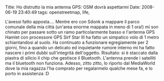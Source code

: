 Title: Ho distrutto la mia antenna GPS: OSM dovrà aspettarmi
Date:  2008-06-19 23:40:49
tags: openstreetmap, life,

L'avessi fatto apposta.... Mentre ero con
Sdonk a mappare il parco comunale della mia città (un'area enorme mappata in
meno di 1 ora!) mi son chinato per passare sotto un ramo particolarmente basso
e l'antenna GPS Hamlet con processore GPS Sirf Star III ha fatto un simpatico
volo di 1 metro schiantandosi al suolo. Ha continuato a funzionare
egregiamente per 2 giorni, fino a quando un delicato ed inquietante rumore
interno mi ha fatto nascere i primi dubbi sull'integrità dell'oggetto.
Risultato: si è staccato dalla piastra di silicio il chip che gestisce il
Bluetooth. L'antenna prende i satelliti ma il bluetooth non funziona. Adesso,
zitto zitto, lo riporto dal MediaWorld dove la mia ragazza l'ha comprato per
regalarmelo qualche mese fa, e lo porto in assistenza :D
